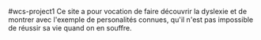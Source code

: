#wcs-project1
Ce site a pour vocation de faire découvrir la dyslexie et de montrer avec l'exemple de personalités connues, qu'il n'est pas impossible de réussir sa vie quand on en souffre. 
